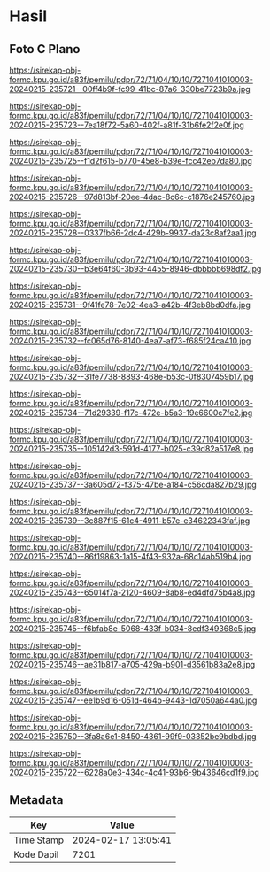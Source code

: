 # Hasil

## Foto C Plano

https://sirekap-obj-formc.kpu.go.id/a83f/pemilu/pdpr/72/71/04/10/10/7271041010003-20240215-235721--00ff4b9f-fc99-41bc-87a6-330be7723b9a.jpg

https://sirekap-obj-formc.kpu.go.id/a83f/pemilu/pdpr/72/71/04/10/10/7271041010003-20240215-235723--7ea18f72-5a60-402f-a81f-31b6fe2f2e0f.jpg

https://sirekap-obj-formc.kpu.go.id/a83f/pemilu/pdpr/72/71/04/10/10/7271041010003-20240215-235725--f1d2f615-b770-45e8-b39e-fcc42eb7da80.jpg

https://sirekap-obj-formc.kpu.go.id/a83f/pemilu/pdpr/72/71/04/10/10/7271041010003-20240215-235726--97d813bf-20ee-4dac-8c6c-c1876e245760.jpg

https://sirekap-obj-formc.kpu.go.id/a83f/pemilu/pdpr/72/71/04/10/10/7271041010003-20240215-235728--0337fb66-2dc4-429b-9937-da23c8af2aa1.jpg

https://sirekap-obj-formc.kpu.go.id/a83f/pemilu/pdpr/72/71/04/10/10/7271041010003-20240215-235730--b3e64f60-3b93-4455-8946-dbbbbb698df2.jpg

https://sirekap-obj-formc.kpu.go.id/a83f/pemilu/pdpr/72/71/04/10/10/7271041010003-20240215-235731--9f41fe78-7e02-4ea3-a42b-4f3eb8bd0dfa.jpg

https://sirekap-obj-formc.kpu.go.id/a83f/pemilu/pdpr/72/71/04/10/10/7271041010003-20240215-235732--fc065d76-8140-4ea7-af73-f685f24ca410.jpg

https://sirekap-obj-formc.kpu.go.id/a83f/pemilu/pdpr/72/71/04/10/10/7271041010003-20240215-235732--31fe7738-8893-468e-b53c-0f8307459b17.jpg

https://sirekap-obj-formc.kpu.go.id/a83f/pemilu/pdpr/72/71/04/10/10/7271041010003-20240215-235734--71d29339-f17c-472e-b5a3-19e6600c7fe2.jpg

https://sirekap-obj-formc.kpu.go.id/a83f/pemilu/pdpr/72/71/04/10/10/7271041010003-20240215-235735--105142d3-591d-4177-b025-c39d82a517e8.jpg

https://sirekap-obj-formc.kpu.go.id/a83f/pemilu/pdpr/72/71/04/10/10/7271041010003-20240215-235737--3a605d72-f375-47be-a184-c56cda827b29.jpg

https://sirekap-obj-formc.kpu.go.id/a83f/pemilu/pdpr/72/71/04/10/10/7271041010003-20240215-235739--3c887f15-61c4-4911-b57e-e34622343faf.jpg

https://sirekap-obj-formc.kpu.go.id/a83f/pemilu/pdpr/72/71/04/10/10/7271041010003-20240215-235740--86f19863-1a15-4f43-932a-68c14ab519b4.jpg

https://sirekap-obj-formc.kpu.go.id/a83f/pemilu/pdpr/72/71/04/10/10/7271041010003-20240215-235743--65014f7a-2120-4609-8ab8-ed4dfd75b4a8.jpg

https://sirekap-obj-formc.kpu.go.id/a83f/pemilu/pdpr/72/71/04/10/10/7271041010003-20240215-235745--f6bfab8e-5068-433f-b034-8edf349368c5.jpg

https://sirekap-obj-formc.kpu.go.id/a83f/pemilu/pdpr/72/71/04/10/10/7271041010003-20240215-235746--ae31b817-a705-429a-b901-d3561b83a2e8.jpg

https://sirekap-obj-formc.kpu.go.id/a83f/pemilu/pdpr/72/71/04/10/10/7271041010003-20240215-235747--ee1b9d16-051d-464b-9443-1d7050a644a0.jpg

https://sirekap-obj-formc.kpu.go.id/a83f/pemilu/pdpr/72/71/04/10/10/7271041010003-20240215-235750--3fa8a6e1-8450-4361-99f9-03352be9bdbd.jpg

https://sirekap-obj-formc.kpu.go.id/a83f/pemilu/pdpr/72/71/04/10/10/7271041010003-20240215-235722--6228a0e3-434c-4c41-93b6-9b43646cd1f9.jpg


## Metadata

| Key        | Value               |
| ---------- | ------------------- |
| Time Stamp | 2024-02-17 13:05:41 |
| Kode Dapil | 7201                |



